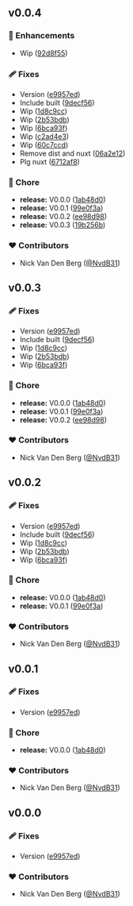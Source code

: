 
## v0.0.4


### 🚀 Enhancements

- Wip ([92d8f55](https://github.com/NvdB31/nuxt-editable/commit/92d8f55))

### 🩹 Fixes

- Version ([e9957ed](https://github.com/NvdB31/nuxt-editable/commit/e9957ed))
- Include built ([9decf56](https://github.com/NvdB31/nuxt-editable/commit/9decf56))
- Wip ([1d8c9cc](https://github.com/NvdB31/nuxt-editable/commit/1d8c9cc))
- Wip ([2b53bdb](https://github.com/NvdB31/nuxt-editable/commit/2b53bdb))
- Wip ([6bca93f](https://github.com/NvdB31/nuxt-editable/commit/6bca93f))
- Wip ([c2ad4e3](https://github.com/NvdB31/nuxt-editable/commit/c2ad4e3))
- Wip ([60c7ccd](https://github.com/NvdB31/nuxt-editable/commit/60c7ccd))
- Remove dist and nuxt ([06a2e12](https://github.com/NvdB31/nuxt-editable/commit/06a2e12))
- Plg nuxt ([6712af8](https://github.com/NvdB31/nuxt-editable/commit/6712af8))

### 🏡 Chore

- **release:** V0.0.0 ([1ab48d0](https://github.com/NvdB31/nuxt-editable/commit/1ab48d0))
- **release:** V0.0.1 ([99e0f3a](https://github.com/NvdB31/nuxt-editable/commit/99e0f3a))
- **release:** V0.0.2 ([ee98d98](https://github.com/NvdB31/nuxt-editable/commit/ee98d98))
- **release:** V0.0.3 ([19b256b](https://github.com/NvdB31/nuxt-editable/commit/19b256b))

### ❤️ Contributors

- Nick Van Den Berg ([@NvdB31](http://github.com/NvdB31))

## v0.0.3


### 🩹 Fixes

- Version ([e9957ed](https://github.com/NvdB31/nuxt-editable/commit/e9957ed))
- Include built ([9decf56](https://github.com/NvdB31/nuxt-editable/commit/9decf56))
- Wip ([1d8c9cc](https://github.com/NvdB31/nuxt-editable/commit/1d8c9cc))
- Wip ([2b53bdb](https://github.com/NvdB31/nuxt-editable/commit/2b53bdb))
- Wip ([6bca93f](https://github.com/NvdB31/nuxt-editable/commit/6bca93f))

### 🏡 Chore

- **release:** V0.0.0 ([1ab48d0](https://github.com/NvdB31/nuxt-editable/commit/1ab48d0))
- **release:** V0.0.1 ([99e0f3a](https://github.com/NvdB31/nuxt-editable/commit/99e0f3a))
- **release:** V0.0.2 ([ee98d98](https://github.com/NvdB31/nuxt-editable/commit/ee98d98))

### ❤️ Contributors

- Nick Van Den Berg ([@NvdB31](http://github.com/NvdB31))

## v0.0.2


### 🩹 Fixes

- Version ([e9957ed](https://github.com/NvdB31/nuxt-editable/commit/e9957ed))
- Include built ([9decf56](https://github.com/NvdB31/nuxt-editable/commit/9decf56))
- Wip ([1d8c9cc](https://github.com/NvdB31/nuxt-editable/commit/1d8c9cc))
- Wip ([2b53bdb](https://github.com/NvdB31/nuxt-editable/commit/2b53bdb))
- Wip ([6bca93f](https://github.com/NvdB31/nuxt-editable/commit/6bca93f))

### 🏡 Chore

- **release:** V0.0.0 ([1ab48d0](https://github.com/NvdB31/nuxt-editable/commit/1ab48d0))
- **release:** V0.0.1 ([99e0f3a](https://github.com/NvdB31/nuxt-editable/commit/99e0f3a))

### ❤️ Contributors

- Nick Van Den Berg ([@NvdB31](http://github.com/NvdB31))

## v0.0.1


### 🩹 Fixes

- Version ([e9957ed](https://github.com/NvdB31/nuxt-editable/commit/e9957ed))

### 🏡 Chore

- **release:** V0.0.0 ([1ab48d0](https://github.com/NvdB31/nuxt-editable/commit/1ab48d0))

### ❤️ Contributors

- Nick Van Den Berg ([@NvdB31](http://github.com/NvdB31))

## v0.0.0


### 🩹 Fixes

- Version ([e9957ed](https://github.com/NvdB31/nuxt-editable/commit/e9957ed))

### ❤️ Contributors

- Nick Van Den Berg ([@NvdB31](http://github.com/NvdB31))

